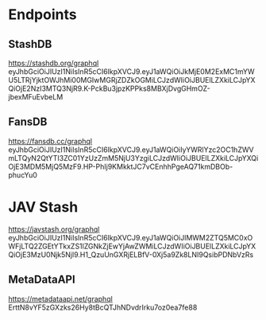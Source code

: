 # Endpoints

## StashDB
https://stashdb.org/graphql
eyJhbGciOiJIUzI1NiIsInR5cCI6IkpXVCJ9.eyJ1aWQiOiJkMjE0M2ExMC1mYWU5LTRjYjktOWJhMi00MGIwMGRjZDZkOGMiLCJzdWIiOiJBUElLZXkiLCJpYXQiOjE2NzI3MTQ3NjR9.K-PckBu3jpzKPPks8MBXjDvgGHmOZ-jbexMFuEvbeLM

## FansDB
https://fansdb.cc/graphql
eyJhbGciOiJIUzI1NiIsInR5cCI6IkpXVCJ9.eyJ1aWQiOiIyYWRlYzc2OC1hZWVmLTQyN2QtYTI3ZC01YzUzZmM5NjU3YzgiLCJzdWIiOiJBUElLZXkiLCJpYXQiOjE3MDM5MjQ5MzF9.HP-PhIj9KMkktJC7vCEnhhPgeAQ71kmDBOb-phucYu0

# JAV Stash
https://javstash.org/graphql
eyJhbGciOiJIUzI1NiIsInR5cCI6IkpXVCJ9.eyJ1aWQiOiJlMWM2ZTQ5MC0xOWFjLTQ2ZGEtYTkxZS1lZGNkZjEwYjAwZWMiLCJzdWIiOiJBUElLZXkiLCJpYXQiOjE3MzU0Njk5Njl9.H1_QzuUnGXRjELBfV-0Xj5a9Zk8LNI9QsibPDNbVzRs

## MetaDataAPI
https://metadataapi.net/graphql
ErttN8vYF5zGXzks26Hy8tBcQTJhNDvdrIrku7oz0ea7fe88
